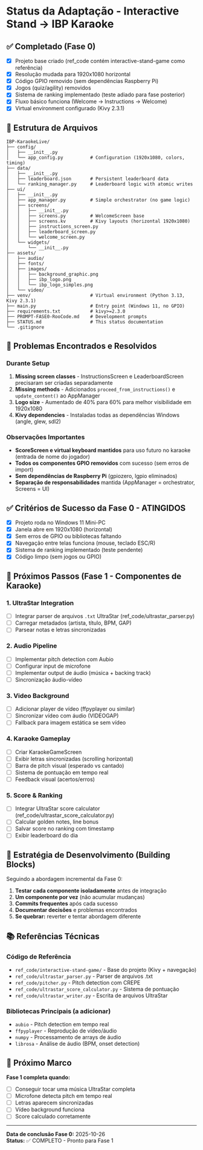 # Status da Adaptação - Interactive Stand → IBP Karaoke

## ✅ Completado (Fase 0)
- [x] Projeto base criado (ref_code contém interactive-stand-game como referência)
- [x] Resolução mudada para 1920x1080 horizontal
- [x] Código GPIO removido (sem dependências Raspberry Pi)
- [x] Jogos (quiz/agility) removidos
- [x] Sistema de ranking implementado (teste adiado para fase posterior)
- [x] Fluxo básico funciona (Welcome → Instructions → Welcome)
- [x] Virtual environment configurado (Kivy 2.3.1)

## 📁 Estrutura de Arquivos

```
IBP-KaraokeLive/
├── config/
│   ├── __init__.py
│   └── app_config.py          # Configuration (1920x1080, colors, timing)
├── data/
│   ├── __init__.py
│   ├── leaderboard.json       # Persistent leaderboard data
│   └── ranking_manager.py     # Leaderboard logic with atomic writes
├── ui/
│   ├── __init__.py
│   ├── app_manager.py         # Simple orchestrator (no game logic)
│   ├── screens/
│   │   ├── __init__.py
│   │   ├── screens.py         # WelcomeScreen base
│   │   ├── screens.kv         # Kivy layouts (horizontal 1920x1080)
│   │   ├── instructions_screen.py
│   │   ├── leaderboard_screen.py
│   │   └── welcome_screen.py
│   └── widgets/
│       └── __init__.py
├── assets/
│   ├── audio/
│   ├── fonts/
│   ├── images/
│   │   ├── background_graphic.png
│   │   ├── ibp_logo.png
│   │   └── ibp_logo_simples.png
│   └── video/
├── venv/                      # Virtual environment (Python 3.13, Kivy 2.3.1)
├── main.py                    # Entry point (Windows 11, no GPIO)
├── requirements.txt           # kivy>=2.3.0
├── PROMPT-FASE0-RooCode.md    # Development prompts
├── STATUS.md                  # This status documentation
└── .gitignore
```

## 🐛 Problemas Encontrados e Resolvidos

### Durante Setup
1. **Missing screen classes** - InstructionsScreen e LeaderboardScreen precisaram ser criadas separadamente
2. **Missing methods** - Adicionados `proceed_from_instructions()` e `update_content()` ao AppManager
3. **Logo size** - Aumentado de 40% para 60% para melhor visibilidade em 1920x1080
4. **Kivy dependencies** - Instaladas todas as dependências Windows (angle, glew, sdl2)

### Observações Importantes
- **ScoreScreen e virtual keyboard mantidos** para uso futuro no karaoke (entrada de nome do jogador)
- **Todos os componentes GPIO removidos** com sucesso (sem erros de import)
- **Sem dependências de Raspberry Pi** (gpiozero, lgpio eliminados)
- **Separação de responsabilidades** mantida (AppManager = orchestrator, Screens = UI)

## ✅ Critérios de Sucesso da Fase 0 - ATINGIDOS

- [x] Projeto roda no Windows 11 Mini-PC
- [x] Janela abre em 1920x1080 (horizontal)
- [x] Sem erros de GPIO ou bibliotecas faltando
- [x] Navegação entre telas funciona (mouse, teclado ESC/R)
- [x] Sistema de ranking implementado (teste pendente)
- [x] Código limpo (sem jogos ou GPIO)

## 🔄 Próximos Passos (Fase 1 - Componentes de Karaoke)

### 1. UltraStar Integration
- [ ] Integrar parser de arquivos `.txt` UltraStar (ref_code/ultrastar_parser.py)
- [ ] Carregar metadados (artista, título, BPM, GAP)
- [ ] Parsear notas e letras sincronizadas

### 2. Audio Pipeline
- [ ] Implementar pitch detection com Aubio
- [ ] Configurar input de microfone
- [ ] Implementar output de áudio (música + backing track)
- [ ] Sincronização áudio-vídeo

### 3. Video Background
- [ ] Adicionar player de vídeo (ffpyplayer ou similar)
- [ ] Sincronizar vídeo com áudio (VIDEOGAP)
- [ ] Fallback para imagem estática se sem vídeo

### 4. Karaoke Gameplay
- [ ] Criar KaraokeGameScreen
- [ ] Exibir letras sincronizadas (scrolling horizontal)
- [ ] Barra de pitch visual (esperado vs cantado)
- [ ] Sistema de pontuação em tempo real
- [ ] Feedback visual (acertos/erros)

### 5. Score & Ranking
- [ ] Integrar UltraStar score calculator (ref_code/ultrastar_score_calculator.py)
- [ ] Calcular golden notes, line bonus
- [ ] Salvar score no ranking com timestamp
- [ ] Exibir leaderboard do dia

## 🎯 Estratégia de Desenvolvimento (Building Blocks)

Seguindo a abordagem incremental da Fase 0:
1. **Testar cada componente isoladamente** antes de integração
2. **Um componente por vez** (não acumular mudanças)
3. **Commits frequentes** após cada sucesso
4. **Documentar decisões** e problemas encontrados
5. **Se quebrar:** reverter e tentar abordagem diferente

## 📚 Referências Técnicas

### Código de Referência
- `ref_code/interactive-stand-game/` - Base do projeto (Kivy + navegação)
- `ref_code/ultrastar_parser.py` - Parser de arquivos .txt
- `ref_code/pitcher.py` - Pitch detection com CREPE
- `ref_code/ultrastar_score_calculator.py` - Sistema de pontuação
- `ref_code/ultrastar_writer.py` - Escrita de arquivos UltraStar

### Bibliotecas Principais (a adicionar)
- `aubio` - Pitch detection em tempo real
- `ffpyplayer` - Reprodução de vídeo/áudio
- `numpy` - Processamento de arrays de áudio
- `librosa` - Análise de áudio (BPM, onset detection)

## 🎤 Próximo Marco

**Fase 1 completa quando:**
- [ ] Conseguir tocar uma música UltraStar completa
- [ ] Microfone detecta pitch em tempo real
- [ ] Letras aparecem sincronizadas
- [ ] Vídeo background funciona
- [ ] Score calculado corretamente

---

**Data de conclusão Fase 0:** 2025-10-26  
**Status:** ✅ COMPLETO - Pronto para Fase 1